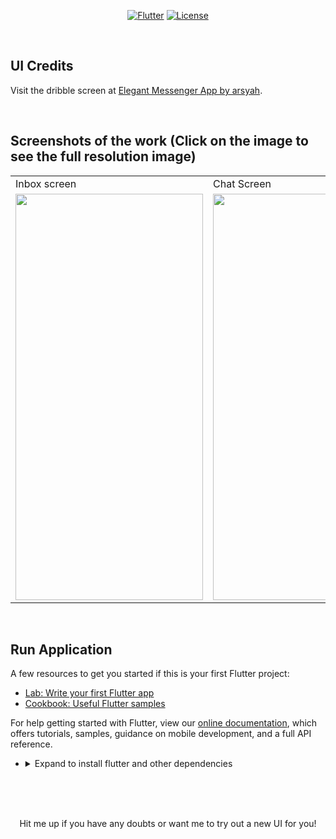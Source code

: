 <p align="center">
<a href=""><img title="Flutter" src="https://img.shields.io/badge/Flutter-2-blue?style=for-the-badge&logo=flutter"></a>
<a href=""><img title="License" src="https://img.shields.io/badge/License-Open Source-brightgreen?style=for-the-badge&logo="></a>
</p>

<br>

## UI Credits

Visit the dribble screen at <a href="https://dribbble.com/shots/15881886-Elegant-Messenger-App"> Elegant Messenger App by arsyah</a>.

<br>

## Screenshots of the work (Click on the image to see the full resolution image)

<table align="center">
  <tr>
    <td>Inbox screen</td>
     <td>Chat Screen</td>
     
  </tr>
  <tr>
    <td><img src="https://github.com/Vignesh0404/Flutter-UI-Kit/blob/main/18-messenger/output/2.jpeg" width=300 height=650></td>
    <td><img src="https://github.com/Vignesh0404/Flutter-UI-Kit/blob/main/18-messenger/output/1.jpeg" width=300 height=650></td>
    
  </tr>
 </table>
 
 <br>
 
 
 ## Run Application
 
A few resources to get you started if this is your first Flutter project:

- [Lab: Write your first Flutter app](https://flutter.dev/docs/get-started/codelab)
- [Cookbook: Useful Flutter samples](https://flutter.dev/docs/cookbook)

For help getting started with Flutter, view our
[online documentation](https://flutter.dev/docs), which offers tutorials,
samples, guidance on mobile development, and a full API reference.

<ul><li><details>
<summary>Expand to install flutter and other dependencies</b></summary>
<li>Follow this to install <strong><a href="https://flutter.dev/docs/get-started/install">Flutter</a></strong></li>
</ul></li></ul></details></li></ul>
<br>
<br><br>
<p align="center">
  Hit me up if you have any doubts or want me to try out a new UI for you!
</p>

